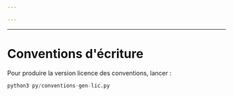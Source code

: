 ```yaml
---

---
```


***

# Conventions d'écriture

Pour produire la version licence des conventions, lancer : 

```py
python3 py/conventions-gen-lic.py
```
